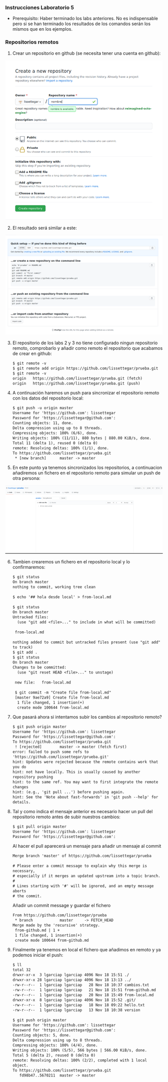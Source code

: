 ### Instrucciones Laboratorio 5

* Prerequisito: Haber terminado los labs anteriores. No es indispensable pero si se han terminado los resultados de los comandos serán los mismos que en los ejemplos.

### Repositorios remotos

1. Crear un repositorio en github (se necesita tener una cuenta en github):

 ![alt github-1][github-1]

 [github-1]: ../imagenes/github-1.png

2. El resultado será similar a este:

 ![alt github-2][github-2]

 [github-2]: ../imagenes/github-2.png

3. El repositorio de los labs 2 y 3 no tiene configurado ningun repositorio remoto, comprobarlo y añadir como remoto el repositorio que acabamos de crear en github:

       $ git remote -v
       $ git remote add origin https://github.com/lissettegar/prueba.git
       $ git remote -v
       origin	https://github.com/lissettegar/prueba.git (fetch)
       origin	https://github.com/lissettegar/prueba.git (push)

4. A continuación haremos un push para sincronizar el repositorio remoto con los datos del repositorio local:

       $ git push -u origin master
       Username for 'https://github.com': lissettegar
       Password for 'https://lissettegar@github.com':
       Counting objects: 11, done.
       Delta compression using up to 8 threads.
       Compressing objects: 100% (6/6), done.
       Writing objects: 100% (11/11), 880 bytes | 880.00 KiB/s, done.
       Total 11 (delta 1), reused 0 (delta 0)
       remote: Resolving deltas: 100% (1/1), done.
       To https://github.com/lissettegar/prueba.git
        * [new branch]      master -> master

5. En este punto ya tenemos sincronizados los repositorios, a continuacion añadiremos un fichero en el repositorio remoto para simular un push de otra persona:

 ![alt github-3][github-3]

 [github-3]: ../imagenes/github-3.png

6. Tambien crearemos un fichero en el repositorio local y lo confirmaremos:

       $ git status
       On branch master
       nothing to commit, working tree clean

       $ echo '## hola desde local' > from-local.md

       $ git status
       On branch master
       Untracked files:
         (use "git add <file>..." to include in what will be committed)

       	from-local.md

       nothing added to commit but untracked files present (use "git add" to track)
       $ git add .
       $ git status
       On branch master
       Changes to be committed:
         (use "git reset HEAD <file>..." to unstage)

       	new file:   from-local.md

        $ git commit -m "Create file from-local.md"
        [master 9ae72a9] Create file from-local.md
         1 file changed, 1 insertion(+)
         create mode 100644 from-local.md

7. Que pasará ahora si intentamos subir los cambios al repositorio remoto?

       $ git push origin master
       Username for 'https://github.com': lissettegar
       Password for 'https://lissettegar@github.com':
       To https://github.com/lissettegar/prueba.git
        ! [rejected]        master -> master (fetch first)
       error: failed to push some refs to 'https://github.com/lissettegar/prueba.git'
       hint: Updates were rejected because the remote contains work that you do
       hint: not have locally. This is usually caused by another repository pushing
       hint: to the same ref. You may want to first integrate the remote changes
       hint: (e.g., 'git pull ...') before pushing again.
       hint: See the 'Note about fast-forwards' in 'git push --help' for details.

8. Tal y como indica el mensaje anterior es necesario hacer un pull del repositorio remoto antes de subir nuestros cambios:

       $ git pull origin master
       Username for 'https://github.com': lissettegar
       Password for 'https://lissettegar@github.com':

    Al hacer el pull aparecerá un mensaje para añadir un mensaje al commit

       Merge branch 'master' of https://github.com/lissettegar/prueba

       # Please enter a commit message to explain why this merge is necessary,
       # especially if it merges an updated upstream into a topic branch.
       #
       # Lines starting with '#' will be ignored, and an empty message aborts
       # the commit.

    Añadir un commit message y guardar el fichero

       From https://github.com/lissettegar/prueba
        * branch            master     -> FETCH_HEAD
       Merge made by the 'recursive' strategy.
        from-github.md | 1 +
        1 file changed, 1 insertion(+)
        create mode 100644 from-github.md

9. Finalmente ya tenemos en local el fichero que añadimos en remoto y ya podemos iniciar el push:

       $ ll
       total 32
       drwxr-xr-x  3 lgarciap lgarciap 4096 Nov 18 15:51 ./
       drwxr-xr-x 28 lgarciap lgarciap 4096 Nov 18 13:13 ../
       -rw-r--r--  1 lgarciap lgarciap   28 Nov 18 10:37 cambios.txt
       -rw-r--r--  1 lgarciap lgarciap   21 Nov 18 15:51 from-github.md
       -rw-r--r--  1 lgarciap lgarciap   20 Nov 18 15:49 from-local.md
       drwxr-xr-x  8 lgarciap lgarciap 4096 Nov 18 15:52 .git/
       -rw-r--r--  1 lgarciap lgarciap   18 Nov 18 09:22 hello.txt
       -rw-r--r--  1 lgarciap lgarciap   13 Nov 18 10:38 version

       $ git push origin master
       Username for 'https://github.com': lissettegar
       Password for 'https://lissettegar@github.com':
       Counting objects: 5, done.
       Delta compression using up to 8 threads.
       Compressing objects: 100% (4/4), done.
       Writing objects: 100% (5/5), 566 bytes | 566.00 KiB/s, done.
       Total 5 (delta 2), reused 0 (delta 0)
       remote: Resolving deltas: 100% (2/2), completed with 1 local object.
       To https://github.com/lissettegar/prueba.git
          fd98b47..5670211  master -> master
